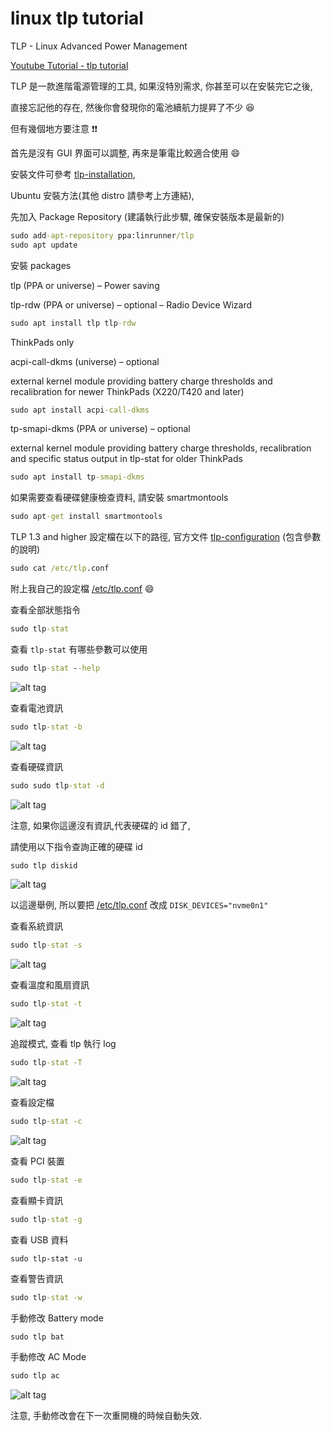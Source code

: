# linux tlp tutorial

TLP - Linux Advanced Power Management

[Youtube Tutorial - tlp tutorial](https://youtu.be/rQmbnXheSVw)

TLP 是一款進階電源管理的工具, 如果沒特別需求, 你甚至可以在安裝完它之後,

直接忘記他的存在, 然後你會發現你的電池續航力提昇了不少 :satisfied:

但有幾個地方要注意 :exclamation::exclamation:

首先是沒有 GUI 界面可以調整, 再來是筆電比較適合使用 :smile:

安裝文件可參考 [tlp-installation](https://linrunner.de/en/tlp/docs/tlp-linux-advanced-power-management.html#installation),

Ubuntu 安裝方法(其他 distro 請參考上方連結),

先加入 Package Repository (建議執行此步驟, 確保安裝版本是最新的)

```cmd
sudo add-apt-repository ppa:linrunner/tlp
sudo apt update
```

安裝 packages

tlp (PPA or universe) – Power saving

tlp-rdw (PPA or universe) – optional – Radio Device Wizard

```cmd
sudo apt install tlp tlp-rdw
```

ThinkPads only

acpi-call-dkms (universe) – optional

external kernel module providing battery charge thresholds and recalibration for newer ThinkPads (X220/T420 and later)

```cmd
sudo apt install acpi-call-dkms
```

tp-smapi-dkms (PPA or universe) – optional

external kernel module providing battery charge thresholds, recalibration and specific status output in tlp-stat for older ThinkPads

```cmd
sudo apt install tp-smapi-dkms
```

如果需要查看硬碟健康檢查資料, 請安裝 smartmontools

```cmd
sudo apt-get install smartmontools
```

TLP 1.3 and higher 設定檔在以下的路徑, 官方文件 [tlp-configuration](https://linrunner.de/en/tlp/docs/tlp-configuration.html) (包含參數的說明)

```cmd
sudo cat /etc/tlp.conf
```

附上我自己的設定檔 [/etc/tlp.conf](https://github.com/twtrubiks/linux-note/blob/master/linux-tlp-tutorial/tlp.conf) :smile:

查看全部狀態指令

```cmd
sudo tlp-stat
```

查看 `tlp-stat` 有哪些參數可以使用

```cmd
sudo tlp-stat --help
```

![alt tag](https://i.imgur.com/k7KK9TM.png)

查看電池資訊

```cmd
sudo tlp-stat -b
```

![alt tag](https://i.imgur.com/49v0PAJ.png)

查看硬碟資訊

```cmd
sudo sudo tlp-stat -d
```

![alt tag](https://i.imgur.com/elwKj0w.png)

注意, 如果你這邊沒有資訊,代表硬碟的 id 錯了,

請使用以下指令查詢正確的硬碟 id

```cmd
sudo tlp diskid
```

![alt tag](https://i.imgur.com/spyZxVE.png)

以這邊舉例, 所以要把 [/etc/tlp.conf](https://github.com/twtrubiks/linux-note/blob/master/linux-tlp-tutorial/tlp.conf) 改成 `DISK_DEVICES="nvme0n1"`


查看系統資訊

```cmd
sudo tlp-stat -s
```

![alt tag](https://i.imgur.com/8JHq2Ok.png)

查看溫度和風扇資訊

```cmd
sudo tlp-stat -t
```

![alt tag](https://i.imgur.com/2e6vMni.png)

追蹤模式, 查看 tlp 執行 log

```cmd
sudo tlp-stat -T
```

![alt tag](https://i.imgur.com/zEC0uwY.png)

查看設定檔

```cmd
sudo tlp-stat -c
```

![alt tag](https://i.imgur.com/edmbItx.png)

查看 PCI 裝置

```cmd
sudo tlp-stat -e
```

查看顯卡資訊

```cmd
sudo tlp-stat -g
```

查看 USB 資料
```cmdtlp
sudo tlp-stat -u
```

查看警告資訊

```cmd
sudo tlp-stat -w
```

手動修改 Battery mode

```cmd
sudo tlp bat
```

手動修改 AC Mode

```cmd
sudo tlp ac
```

![alt tag](https://i.imgur.com/g7akcmA.png)

注意, 手動修改會在下一次重開機的時候自動失效.

